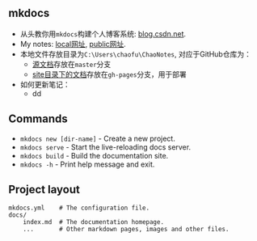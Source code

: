 ## mkdocs

* 从头教你用`mkdocs`构建个人博客系统: [blog.csdn.net](https://blog.csdn.net/qq_41261251/article/details/116021097).
* My notes: [local网址](http://127.0.0.1:8000/), [public网址](https://lingyu11.github.io/notes/).
* 本地文件存放目录为`C:\Users\chaofu\ChaoNotes`, 对应于GitHub仓库为：
    - [源文档](https://github.com/lingyu11/notes/tree/master)存放在`master`分支
    - [site目录下的文档](https://github.com/lingyu11/notes/tree/gh-pages)存放在`gh-pages`分支，用于部署
* 如何更新笔记：
    - dd



## Commands

* `mkdocs new [dir-name]` - Create a new project.
* `mkdocs serve` - Start the live-reloading docs server.
* `mkdocs build` - Build the documentation site.
* `mkdocs -h` - Print help message and exit.

## Project layout

    mkdocs.yml    # The configuration file.
    docs/
        index.md  # The documentation homepage.
        ...       # Other markdown pages, images and other files.
